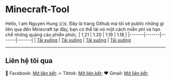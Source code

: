 # Minecraft-Tool
Hello, I am Nguyen Hung 🇻🇳. Đây là trang Github mà tôi sẽ public những gì liên qua đến Minecraft tại đây, bạn có thể tải nó một cách miễn phí và hạn chế những quảng cáo phiền phức. 
| 1.21 | 1.20 | 1.19 | 1.18 |
|-------|-------|-------|-------|
| [Tải xuống](https://google.com) | [Tải xuống](https://www.google.com) | [Tải xuống](https://www.google.com) | [Tải xuống](https://www.google.com)

---
## Liên hệ tôi qua
🌷 Facebook: [Mở liên kết](https://www.facebook.com/share/1ABWAeoYEA/);
🔥 Tiktok: [Mở liên kết](https://www.tiktok.com/@myhngduck?_t=ZS-8uqXayiNYMa&_r=1);
❤️ Gmail: [Mở liên kết](mailto:nghung6429@gmail.com);
